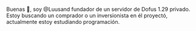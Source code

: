 Buenas 👋, soy @Luusand fundador de un servidor de Dofus 1.29 privado.
Estoy buscando un comprador o un inversionista en él proyectó, actualmente estoy estudiando programación.
